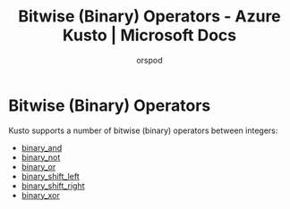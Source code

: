 ﻿---
title: Bitwise (Binary) Operators - Azure Kusto | Microsoft Docs
description: This article describes Bitwise (Binary) Operators in Azure Kusto.
author: orspod
ms.author: v-orspod
ms.reviewer: mblythe
ms.service: kusto
ms.topic: reference
ms.date: 09/24/2018
---
# Bitwise (Binary) Operators

Kusto supports a number of bitwise (binary) operators between integers:

* [binary_and](binary-andfunction.md)
* [binary_not](binary-notfunction.md)
* [binary_or](binary-orfunction.md)
* [binary_shift_left](binary-shift-leftfunction.md)
* [binary_shift_right](binary-shift-rightfunction.md)
* [binary_xor](binary-xorfunction.md)